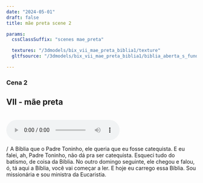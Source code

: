 ```yaml
---
date: "2024-05-01"
draft: false
title: mãe preta scene 2

params:
  cssClassSuffix: "scenes mae_preta"

  textures: "/3dmodels/bix_vii_mae_preta_biblia1/texture"
  gltfsource: "/3dmodels/bix_vii_mae_preta_biblia1/biblia_aberta_s_fundo.gltf"

---
```

### Cena 2
## VII - mãe preta
<canvas id="c"></canvas>
<br>
<audio controls class="">
<source src="audio/_Nice-igreja.mp3"> type="audio/mpeg">Your browser does not support the audio element.
</audio>
<br>
<p>/  A Bíblia que o Padre Toninho, ele queria que eu fosse catequista. E eu falei, ah, Padre Toninho, não dá pra ser catequista. Esqueci tudo do batismo, de coisa da Bíblia. No outro domingo seguinte, ele chegou e falou, ó, tá aqui a Bíblia, você vai começar a ler. E hoje eu carrego essa Bíblia. Sou missionária e sou ministra da Eucaristia.</p>
